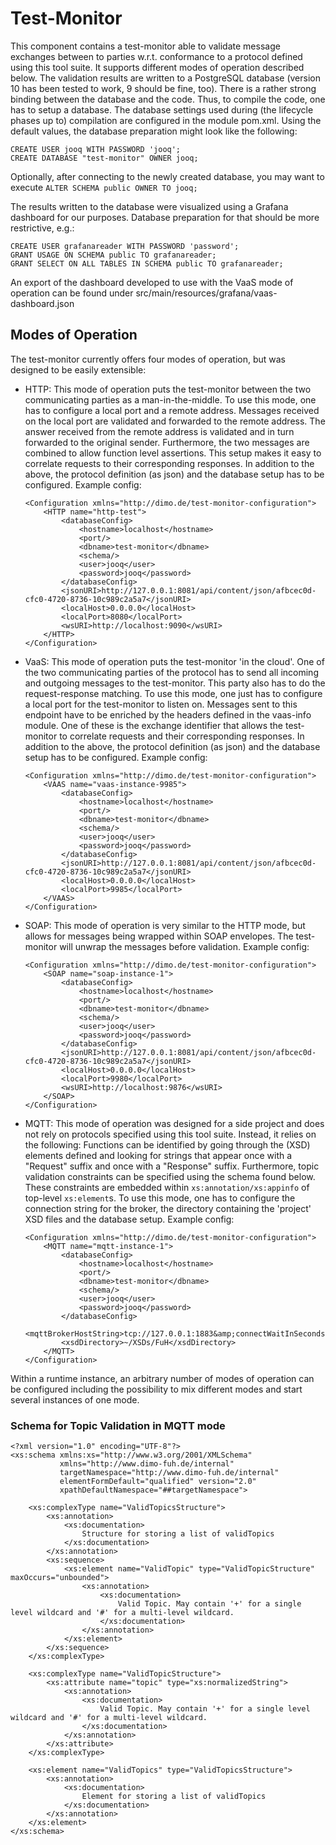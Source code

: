# Test-Monitor

This component contains a test-monitor able to validate message exchanges between to parties w.r.t. conformance to a protocol defined using this tool suite.
It supports different modes of operation described below.
The validation results are written to a PostgreSQL database (version 10 has been tested to work, 9 should be fine, too).
There is a rather strong binding between the database and the code.
Thus, to compile the code, one has to setup a database.
The database settings used during (the lifecycle phases up to) compilation are configured in the module pom.xml.
Using the default values, the database preparation might look like the following:

```$sql
CREATE USER jooq WITH PASSWORD 'jooq';
CREATE DATABASE "test-monitor" OWNER jooq;
```

Optionally, after connecting to the newly created database, you may want to execute `ALTER SCHEMA public OWNER TO jooq;`

The results written to the database were visualized using a Grafana dashboard for our purposes.
Database preparation for that should be more restrictive, e.g.:
```$sql
CREATE USER grafanareader WITH PASSWORD 'password';
GRANT USAGE ON SCHEMA public TO grafanareader;
GRANT SELECT ON ALL TABLES IN SCHEMA public TO grafanareader;
```

An export of the dashboard developed to use with the VaaS mode of operation can be found under src/main/resources/grafana/vaas-dashboard.json

## Modes of Operation
The test-monitor currently offers four modes of operation, but was designed to be easily extensible:
- HTTP:
    This mode of operation puts the test-monitor between the two communicating parties as a man-in-the-middle.
    To use this mode, one has to configure a local port and a remote address.
    Messages received on the local port are validated and forwarded to the remote address.
    The answer received from the remote address is validated and in turn forwarded to the original sender.
    Furthermore, the two messages are combined to allow function level assertions.
    This setup makes it easy to correlate requests to their corresponding responses.
    In addition to the above, the protocol definition (as json) and the database setup has to be configured.
    Example config:
    ```$xml
    <Configuration xmlns="http://dimo.de/test-monitor-configuration">
        <HTTP name="http-test">
            <databaseConfig>
                <hostname>localhost</hostname>
                <port/>
                <dbname>test-monitor</dbname>
                <schema/>
                <user>jooq</user>
                <password>jooq</password>
            </databaseConfig>
            <jsonURI>http://127.0.0.1:8081/api/content/json/afbcec0d-cfc0-4720-8736-10c989c2a5a7</jsonURI>
            <localHost>0.0.0.0</localHost>
            <localPort>8080</localPort>
            <wsURI>http://localhost:9090</wsURI>
        </HTTP>
    </Configuration>
    ```
- VaaS:
    This mode of operation puts the test-monitor 'in the cloud'.
    One of the two communicating parties of the protocol has to send all incoming and outgoing messages to the test-monitor.
    This party also has to do the request-response matching.
    To use this mode, one just has to configure a local port for the test-monitor to listen on.
    Messages sent to this endpoint have to be enriched by the headers defined in the vaas-info module.
    One of these is the exchange identifier that allows the test-monitor to correlate requests and their corresponding responses.
    In addition to the above, the protocol definition (as json) and the database setup has to be configured.
    Example config:
    ```$xml
    <Configuration xmlns="http://dimo.de/test-monitor-configuration">
        <VAAS name="vaas-instance-9985">
            <databaseConfig>
                <hostname>localhost</hostname>
                <port/>
                <dbname>test-monitor</dbname>
                <schema/>
                <user>jooq</user>
                <password>jooq</password>
            </databaseConfig>
            <jsonURI>http://127.0.0.1:8081/api/content/json/afbcec0d-cfc0-4720-8736-10c989c2a5a7</jsonURI>
            <localHost>0.0.0.0</localHost>
            <localPort>9985</localPort>
        </VAAS>
    </Configuration>
    ```
- SOAP:
    This mode of operation is very similar to the HTTP mode, but allows for messages being wrapped within SOAP envelopes.
    The test-monitor will unwrap the messages before validation.
    Example config:
    ```$xml
    <Configuration xmlns="http://dimo.de/test-monitor-configuration">
        <SOAP name="soap-instance-1">
            <databaseConfig>
                <hostname>localhost</hostname>
                <port/>
                <dbname>test-monitor</dbname>
                <schema/>
                <user>jooq</user>
                <password>jooq</password>
            </databaseConfig>
            <jsonURI>http://127.0.0.1:8081/api/content/json/afbcec0d-cfc0-4720-8736-10c989c2a5a7</jsonURI>
            <localHost>0.0.0.0</localHost>
            <localPort>9980</localPort>
            <wsURI>http://localhost:9876</wsURI>
        </SOAP>
    </Configuration>
    ```
- MQTT:
    This mode of operation was designed for a side project and does not rely on protocols specified using this tool suite.
    Instead, it relies on the following:
    Functions can be identified by going through the (XSD) elements defined and looking for strings that appear once with a "Request" suffix and once with a "Response" suffix.
    Furthermore, topic validation constraints can be specified using the schema found below.
    These constraints are embedded within `xs:annotation/xs:appinfo` of top-level `xs:element`s.
    To use this mode, one has to configure the connection string for the broker, the directory containing the 'project' XSD files and the database setup.
    Example config:
    ```$xml
    <Configuration xmlns="http://dimo.de/test-monitor-configuration">
        <MQTT name="mqtt-instance-1">
            <databaseConfig>
                <hostname>localhost</hostname>
                <port/>
                <dbname>test-monitor</dbname>
                <schema/>
                <user>jooq</user>
                <password>jooq</password>
            </databaseConfig>
            <mqttBrokerHostString>tcp://127.0.0.1:1883&amp;connectWaitInSeconds=2592000</mqttBrokerHostString>
            <xsdDirectory>~/XSDs/FuH</xsdDirectory>
        </MQTT>
    </Configuration>
    ```

Within a runtime instance, an arbitrary number of modes of operation can be configured including the possibility to mix different modes and start several instances of one mode.


### Schema for Topic Validation in MQTT mode
```$xsd
<?xml version="1.0" encoding="UTF-8"?>
<xs:schema xmlns:xs="http://www.w3.org/2001/XMLSchema"
           xmlns="http://www.dimo-fuh.de/internal"
           targetNamespace="http://www.dimo-fuh.de/internal"
           elementFormDefault="qualified" version="2.0"
           xpathDefaultNamespace="##targetNamespace">

    <xs:complexType name="ValidTopicsStructure">
        <xs:annotation>
            <xs:documentation>
                Structure for storing a list of validTopics
            </xs:documentation>
        </xs:annotation>
        <xs:sequence>
            <xs:element name="ValidTopic" type="ValidTopicStructure" maxOccurs="unbounded">
                <xs:annotation>
                    <xs:documentation>
                        Valid Topic. May contain '+' for a single level wildcard and '#' for a multi-level wildcard.
                    </xs:documentation>
                </xs:annotation>
            </xs:element>
        </xs:sequence>
    </xs:complexType>

    <xs:complexType name="ValidTopicStructure">
        <xs:attribute name="topic" type="xs:normalizedString">
            <xs:annotation>
                <xs:documentation>
                    Valid Topic. May contain '+' for a single level wildcard and '#' for a multi-level wildcard.
                </xs:documentation>
            </xs:annotation>
        </xs:attribute>
    </xs:complexType>

    <xs:element name="ValidTopics" type="ValidTopicsStructure">
        <xs:annotation>
            <xs:documentation>
                Element for storing a list of validTopics
            </xs:documentation>
        </xs:annotation>
    </xs:element>
</xs:schema>
```
